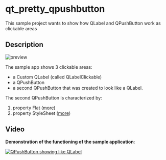 # qt_pretty_qpushbutton
This sample project wants to show how QLabel and QPushButton work as clickable areas

## Description

![preview](https://i.imgur.com/KSqMHCg.png "Preview")


The sample app shows 3 clickable areas:
* a Custom QLabel (called QLabelClickable)
* a QPushButton
* a second QPushButton that was created to look like a QLabel.

The second QPushButton is characterized by:
1. property Flat ([more](https://doc.qt.io/qt-5/qpushbutton.html#flat-prop))
2. property StyleSheet ([more](https://doc.qt.io/qt-5/stylesheet-examples.html#style-sheet-usage))


## Video

**Demonstration of the functioning of the sample application**:

[![QPushButton showing like QLabel](https://yt-embed.herokuapp.com/embed?v=mcMBDKBqmnA)](https://www.youtube.com/watch?v=mcMBDKBqmnA "QPushButton showing like QLabel")
